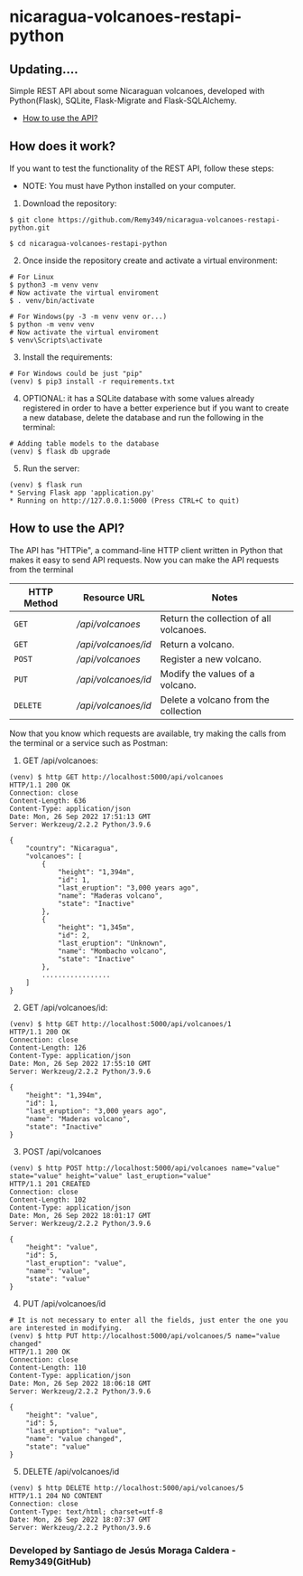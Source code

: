 # nicaragua-volcanoes-restapi-python

## Updating....

Simple REST API about some Nicaraguan volcanoes, developed with Python(Flask), SQLite, Flask-Migrate and Flask-SQLAlchemy.

- [How to use the API?](#how-to-use-the-api)

## How does it work?
If you want to test the functionality of the REST API, follow these steps:
- NOTE: You must have Python installed on your computer.

1. Download the repository:
```Shell
$ git clone https://github.com/Remy349/nicaragua-volcanoes-restapi-python.git

$ cd nicaragua-volcanoes-restapi-python
```

2. Once inside the repository create and activate a virtual environment:
```Shell
# For Linux
$ python3 -m venv venv
# Now activate the virtual enviroment
$ . venv/bin/activate

# For Windows(py -3 -m venv venv or...)
$ python -m venv venv
# Now activate the virtual enviroment
$ venv\Scripts\activate
```

3. Install the requirements:
```Shell
# For Windows could be just "pip"
(venv) $ pip3 install -r requirements.txt
```

4. OPTIONAL: it has a SQLite database with some values already registered in order to have a better experience but if you want to create a new database, delete the database and run the following in the terminal:
```Shell
# Adding table models to the database
(venv) $ flask db upgrade
```

5. Run the server:
```Shell
(venv) $ flask run
* Serving Flask app 'application.py'
* Running on http://127.0.0.1:5000 (Press CTRL+C to quit)
```

## How to use the API?
The API has "HTTPie", a command-line HTTP client written in Python that makes it easy to send API requests. Now you can make the API requests from the terminal

| HTTP Method | Resource URL        | Notes                                   |
| ----------- | ------------------- | --------------------------------------- |
| `GET`       | */api/volcanoes*    | Return the collection of all volcanoes. |
| `GET`       | */api/volcanoes/id* | Return a volcano.                       | 
| `POST`      | */api/volcanoes*    | Register a new volcano.                 |
| `PUT`       | */api/volcanoes/id* | Modify the values of a volcano.         |
| `DELETE`    | */api/volcanoes/id* | Delete a volcano from the collection    |

Now that you know which requests are available, try making the calls from the terminal or a service such as Postman:

1. GET /api/volcanoes:
```Shell
(venv) $ http GET http://localhost:5000/api/volcanoes
HTTP/1.1 200 OK
Connection: close
Content-Length: 636
Content-Type: application/json
Date: Mon, 26 Sep 2022 17:51:13 GMT
Server: Werkzeug/2.2.2 Python/3.9.6

{
    "country": "Nicaragua",
    "volcanoes": [
        {
            "height": "1,394m",
            "id": 1,
            "last_eruption": "3,000 years ago",
            "name": "Maderas volcano",
            "state": "Inactive"
        },
        {
            "height": "1,345m",
            "id": 2,
            "last_eruption": "Unknown",
            "name": "Mombacho volcano",
            "state": "Inactive"
        },
        .................
    ]
}
```

2. GET /api/volcanoes/id:
```Shell
(venv) $ http GET http://localhost:5000/api/volcanoes/1
HTTP/1.1 200 OK
Connection: close
Content-Length: 126
Content-Type: application/json
Date: Mon, 26 Sep 2022 17:55:10 GMT
Server: Werkzeug/2.2.2 Python/3.9.6

{
    "height": "1,394m",
    "id": 1,
    "last_eruption": "3,000 years ago",
    "name": "Maderas volcano",
    "state": "Inactive"
}
```

3. POST /api/volcanoes
```Shell
(venv) $ http POST http://localhost:5000/api/volcanoes name="value" state="value" height="value" last_eruption="value"
HTTP/1.1 201 CREATED
Connection: close
Content-Length: 102
Content-Type: application/json
Date: Mon, 26 Sep 2022 18:01:17 GMT
Server: Werkzeug/2.2.2 Python/3.9.6

{
    "height": "value",
    "id": 5,
    "last_eruption": "value",
    "name": "value",
    "state": "value"
}
```

4. PUT /api/volcanoes/id
```Shell
# It is not necessary to enter all the fields, just enter the one you are interested in modifying.
(venv) $ http PUT http://localhost:5000/api/volcanoes/5 name="value changed"
HTTP/1.1 200 OK
Connection: close
Content-Length: 110
Content-Type: application/json
Date: Mon, 26 Sep 2022 18:06:18 GMT
Server: Werkzeug/2.2.2 Python/3.9.6

{
    "height": "value",
    "id": 5,
    "last_eruption": "value",
    "name": "value changed",
    "state": "value"
}
```

5. DELETE /api/volcanoes/id
```Shell
(venv) $ http DELETE http://localhost:5000/api/volcanoes/5
HTTP/1.1 204 NO CONTENT
Connection: close
Content-Type: text/html; charset=utf-8
Date: Mon, 26 Sep 2022 18:07:37 GMT
Server: Werkzeug/2.2.2 Python/3.9.6
```

### Developed by Santiago de Jesús Moraga Caldera - Remy349(GitHub)
